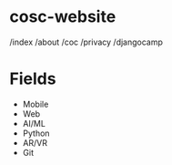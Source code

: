# cosc-website

/index
/about
/coc
/privacy
/djangocamp

# Fields
- Mobile
- Web
- AI/ML
- Python
- AR/VR
- Git
